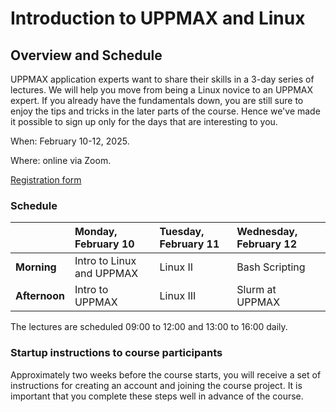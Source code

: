 # Introduction to UPPMAX and Linux

## Overview and Schedule

UPPMAX application experts want to share their skills in a 3-day series of lectures. We will help you move from being a Linux novice to an UPPMAX expert. If you already have the fundamentals down, you are still sure to enjoy the tips and tricks in the later parts of the course. Hence we've made it possible to sign up only for the days that are interesting to you.

When: February 10-12, 2025.

Where: online via Zoom.

[Registration form](https://forms.gle/efFd6VkexiBad1Y87)


### Schedule

|                | Monday, February 10          | Tuesday, February 11  | Wednesday, February 12  |
|:---------------|:-----------------------------|:----------------------|:------------------------|
| **Morning**    | Intro to Linux and UPPMAX    | Linux II              | Bash Scripting          |
| **Afternoon**  | Intro to UPPMAX              | Linux III             | Slurm at UPPMAX         |


The lectures are scheduled 09:00 to 12:00 and 13:00 to 16:00 daily.

### Startup instructions to course participants

Approximately two weeks before the course starts, you will receive a set of instructions for creating an account and joining the course project. It is important that you complete these steps well in advance of the course.
